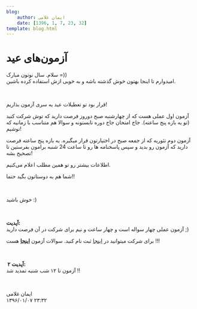 ```yaml
---
blog:
    author: ایمان غلامی
    date: [1396, 1, 7, 23, 32]
template: blog.html
---
```

# آزمون‌های عید

<div class="cnt">
<p>سلام. سال نوتون مبارک =))<br/>امیدوارم تا اینجا بهتون خوش گذشته باشه و به خوبی ازش استفاده کرده باشین.</p>
<p><br/></p>
<p>قرار بود تو تعطیلات عید یه سری آزمون بذاریم!</p>
<p>آزمون اول عملی هست که از چهارشنبه صبح دوروز فرصت دارید که توش شرکت کنید (تو یه بازه پنج ساعته). جاج امتحان جاج دوره تابستونه و سوالا هم متناسب با زمانیه که توشیم!</p>
<p>آزمون دوم تئوریه که از جمعه صبح در اختیارتون قرار میگیره. یه بازه پنج ساعته فرصت دارید که آزمون رو بدید و سپس پاسخنامه ها رو تا ساعت 24 شنبه برامون بفرستین تا تصحیح بشه!</p>
<p>اطلاعات بیشتر رو تو همین مطلب اعلام می‌کنیم.</p>
<p>شما هم به دوستاتون بگید حتما!!</p>
<p><br/></p>
<p>خوش باشید :)</p>
<p><br/></p>
<p><b>آپدیت:</b><br/>آزمون عملی چهار سواله است و چهار ساعت و نیم برای شرکت در آن فرصت دارید ;)</p>
<p>برای شرکت میتوانید در <a href="http://judge.cf" target="_blank">اینجا</a> ثبت نام کنید. سوالات آزمون <b><a href="http://bayanbox.ir/view/2872522177753907500/amali96.pdf">اینجا</a></b> هست !!!</p>
<p><br/></p>
<p><b> </b><b>آپدیت ۲:</b><br/>آزمون تا ۱۲ شب شنبه تمدید شد !!<br/></p>
<p><br/></p>
</div>

<div class="blog-info">
    <div class="blog-author">ایمان غلامی</div>
    <div class="blog-date">۱۳۹۶/۰۱/۰۷ ۲۳:۳۲</div>
</div>

